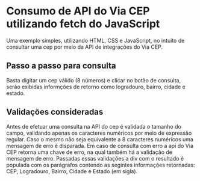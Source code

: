 # Consumo de API do Via CEP utilizando fetch do JavaScript

Uma exemplo simples, utilizando HTML, CSS e JavaScript, no intuito de consultar uma cep por meio da API de integrações do Via CEP.

## Passo a passo para consulta

Basta digitar um cep válido (8 números) e clicar no botão de consulta, serão exibidas informções de retorno como logradouro, bairro, cidade e estado.

## Validações consideradas

Antes de efetuar uma consulta na API do cep é validada o tamanho do campo, validando apenas os caracteres numéricos por meio de expressão regular. 
Caso o mesmo não seja equivalente a 8 caracteres numéricos uma mensagem de erro é disparada.
Em caso de consulta com erro a api do Via CEP retorna uma chave de erro, na qual também há a validação de mensagem de erro.
Passadas essas validações a div com o resultado é populada com os parágrafos contendo as segintes informações retornadas: CEP, Logradouro, Bairro, Cidade e Estado (em sigla). 
